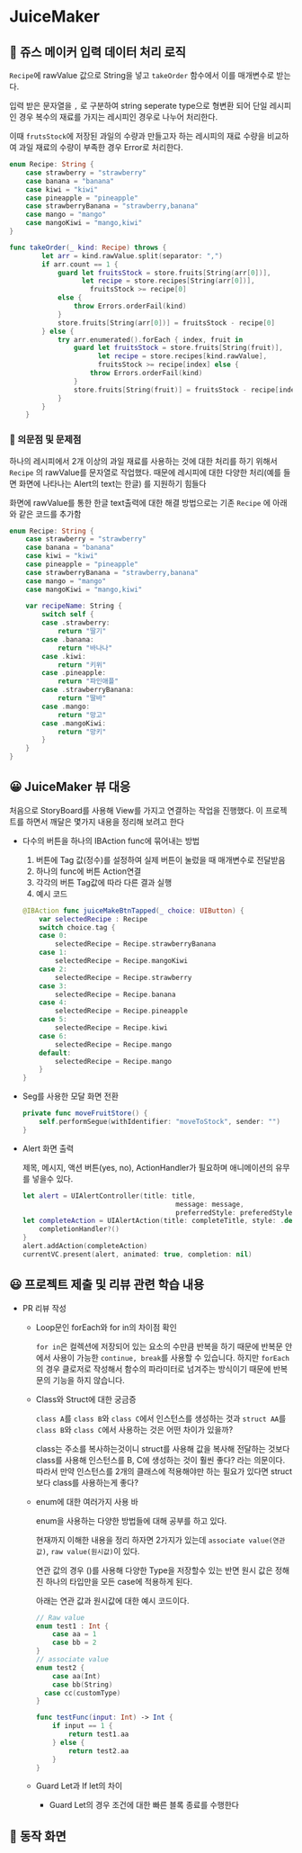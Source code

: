 # JuiceMaker

## 🤔 쥬스 메이커 입력 데이터 처리 로직

`Recipe`에 rawValue 값으로 String을 넣고 `takeOrder` 함수에서 이를 매개변수로 받는다.

입력 받은 문자열을 `,` 로 구분하여 string seperate type으로 형변환 되어 단일 레시피인 경우 복수의 재료를 가지는 레시피인 경우로 나누어 처리한다.

이때 `frutsStock`에 저장된 과일의 수량과 만들고자 하는 레시피의 재료 수량을 비교하여 과일 재료의 수량이 부족한 경우 Error로 처리한다.

```swift
enum Recipe: String {
    case strawberry = "strawberry"
    case banana = "banana"
    case kiwi = "kiwi"
    case pineapple = "pineapple"
    case strawberryBanana = "strawberry,banana"
    case mango = "mango"
    case mangoKiwi = "mango,kiwi"
}

func takeOrder(_ kind: Recipe) throws {
        let arr = kind.rawValue.split(separator: ",")
        if arr.count == 1 {
            guard let fruitsStock = store.fruits[String(arr[0])],
                  let recipe = store.recipes[String(arr[0])],
                    fruitsStock >= recipe[0]
            else {
                throw Errors.orderFail(kind)
            }
            store.fruits[String(arr[0])] = fruitsStock - recipe[0]
        } else {
            try arr.enumerated().forEach { index, fruit in
                guard let fruitsStock = store.fruits[String(fruit)],
                      let recipe = store.recipes[kind.rawValue],
                      fruitsStock >= recipe[index] else {
                    throw Errors.orderFail(kind)
                }
                store.fruits[String(fruit)] = fruitsStock - recipe[index]
            }
        }
    }
```

### 🤔 의문점 및 문제점

하나의 레시피에서 2개 이상의 과일 재료를 사용하는 것에 대한 처리를 하기 위해서 `Recipe` 의 rawValue를 문자열로 작업했다.  때문에 레시피에 대한 다양한 처리(예를 들면 화면에 나타나는 Alert의 text는 한글) 를 지원하기 힘들다

화면에 rawValue를 통한 한글 text출력에 대한 해결 방법으로는 기존 `Recipe` 에 아래와 같은 코드를 추가함

```swift
enum Recipe: String {
    case strawberry = "strawberry"
    case banana = "banana"
    case kiwi = "kiwi"
    case pineapple = "pineapple"
    case strawberryBanana = "strawberry,banana"
    case mango = "mango"
    case mangoKiwi = "mango,kiwi"
    
    var recipeName: String {
        switch self {
        case .strawberry:
            return "딸기"
        case .banana:
            return "바나나"
        case .kiwi:
            return "키위"
        case .pineapple:
            return "파인애플"
        case .strawberryBanana:
            return "딸바"
        case .mango:
            return "망고"
        case .mangoKiwi:
            return "망키"
        }
    }
}
```

## 😀 JuiceMaker 뷰 대응

처음으로 StoryBoard를 사용해 View를 가지고 연결하는 작업을 진행했다.  이 프로젝트를 하면서 깨달은 몇가지 내용을 정리해 보려고 한다

- 다수의 버튼을 하나의 IBAction func에 묶어내는 방법
    1. 버튼에 Tag 값(정수)를 설정하여 실제 버튼이 눌렀을 때 매개변수로 전달받음
    2. 하나의 func에 버튼 Action연결
    3. 각각의 버튼 Tag값에 따라 다른 결과 실행
    4. 예시 코드
    
    ```swift
    @IBAction func juiceMakeBtnTapped(_ choice: UIButton) {
        var selectedRecipe : Recipe
        switch choice.tag {
        case 0:
            selectedRecipe = Recipe.strawberryBanana
        case 1:
            selectedRecipe = Recipe.mangoKiwi
        case 2:
            selectedRecipe = Recipe.strawberry
        case 3:
            selectedRecipe = Recipe.banana
        case 4:
            selectedRecipe = Recipe.pineapple
        case 5:
            selectedRecipe = Recipe.kiwi
        case 6:
            selectedRecipe = Recipe.mango
        default:
            selectedRecipe = Recipe.mango
        }
    }
    ```
    
- Seg를 사용한 모달 화면 전환
    
    ```swift
    private func moveFruitStore() {
        self.performSegue(withIdentifier: "moveToStock", sender: "")
    }
    ```
    
- Alert 화면 출력
    
    제목, 메시지, 액션 버튼(yes, no), ActionHandler가 필요하며 애니메이션의 유무를 넣을수 있다.
    
    ```swift
    let alert = UIAlertController(title: title,
                                          message: message,
                                          preferredStyle: preferedStyle)
    let completeAction = UIAlertAction(title: completeTitle, style: .default) { action in
        completionHandler?()
    }
    alert.addAction(completeAction)
    currentVC.present(alert, animated: true, completion: nil)
    ```
    

## 😃 프로젝트 제출 및 리뷰 관련 학습 내용

- PR 리뷰 작성
    - Loop문인 forEach와 for in의 차이점 확인
        
        `for in`은 컬렉션에 저장되어 있는 요소의 수만큼 반복을 하기 때문에 반복문 안에서 사용이 가능한 `continue, break`를 사용할 수 있습니다. 하지만 `forEach`의 경우 클로저로 작성해서 함수의 파라미터로 넘겨주는 방식이기 때문에 반복문의 기능을 하지 않습니다.
        
    - Class와 Struct에 대한 궁금증
        
        `class A`를 `class B`와 `class C`에서 인스턴스를 생성하는 것과
        `struct AA`를 `class B`와 `class C`에서 사용하는 것은 어떤 차이가 있을까?
        
        class는 주소를 복사하는것이니 struct를 사용해 값을 복사해 전달하는 것보다 class를 사용해 인스턴스를 B, C에 생성하는 것이 훨씬 좋다? 라는 의문이다. 따라서 만약 인스턴스를 2개의 클래스에 적용해야만 하는 필요가 있다면 struct보다 class를 사용하는게 좋다?
        
    - enum에 대한 여러가지 사용 바
        
        enum을 사용하는 다양한 방법들에 대해 공부를 하고 있다.
        
        현재까지 이해한 내용을 정리 하자면 2가지가 있는데  `associate value(연관값)`, `raw value(원시값)`이 있다.
        
        연관 값의 경우 ()를 사용해 다양한 Type을 저장할수 있는 반면 원시 값은 정해진 하나의 타입만을 모든 case에 적용하게 된다.
        
        아래는 연관 값과 원시값에 대한 예시 코드이다.
        
        ```swift
        // Raw value
        enum test1 : Int {
            case aa = 1
            case bb = 2
        }
        // associate value
        enum test2 {
            case aa(Int)
            case bb(String)
          case cc(customType)
        }
        
        func testFunc(input: Int) -> Int {
            if input == 1 {
                return test1.aa
            } else {
                return test2.aa
            }
        }
        
        ```
        
    - Guard Let과 If let의 차이
        - Guard Let의 경우 조건에 대한 빠른 블록 종료를 수행한다

## 🫢 동작 화면
